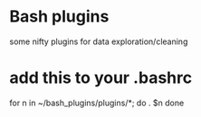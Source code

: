 # Bash plugins
some nifty plugins for data exploration/cleaning
# add this to your .bashrc
for n in ~/bash_plugins/plugins/*; do
  . $n
done

